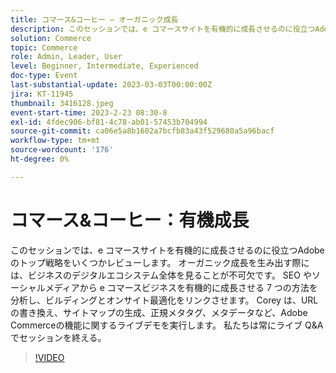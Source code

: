```yaml
---
title: コマース&コーヒー — オーガニック成長
description: このセッションでは、e コマースサイトを有機的に成長させるのに役立つAdobeのトップ戦略をいくつかレビューします。 オーガニック成長を生み出す際には、ビジネスのデジタルエコシステム全体を見ることが不可欠です。 SEO やソーシャルメディアから e コマースビジネスを有機的に成長させる 7 つの方法を分析し、ビルディングとオンサイト最適化をリンクさせます。 Corey は、URL の書き換え、サイトマップの生成、正規メタタグ、メタデータなど、Adobe Commerceの機能に関するライブデモを実行します。 私たちは常にライブ Q&A でセッションを終える。
solution: Commerce
topic: Commerce
role: Admin, Leader, User
level: Beginner, Intermediate, Experienced
doc-type: Event
last-substantial-update: 2023-03-03T00:00:00Z
jira: KT-11945
thumbnail: 3416128.jpeg
event-start-time: 2023-2-23 08:30-8
exl-id: 4fdec906-bf81-4c78-ab01-57453b704994
source-git-commit: ca06e5a8b1602a7bcfb83a43f529680a5a96bacf
workflow-type: tm+mt
source-wordcount: '176'
ht-degree: 0%

---
```


# コマース&amp;コーヒー：有機成長

このセッションでは、e コマースサイトを有機的に成長させるのに役立つAdobeのトップ戦略をいくつかレビューします。 オーガニック成長を生み出す際には、ビジネスのデジタルエコシステム全体を見ることが不可欠です。 SEO やソーシャルメディアから e コマースビジネスを有機的に成長させる 7 つの方法を分析し、ビルディングとオンサイト最適化をリンクさせます。 Corey は、URL の書き換え、サイトマップの生成、正規メタタグ、メタデータなど、Adobe Commerceの機能に関するライブデモを実行します。 私たちは常にライブ Q&amp;A でセッションを終える。

>[!VIDEO](https://video.tv.adobe.com/v/3416128/?quality=12&learn=on)
